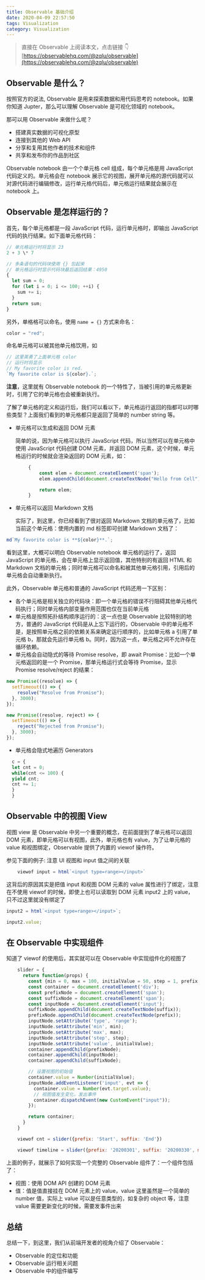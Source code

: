 ```yaml
---
title: Observable 基础介绍
date: 2020-04-09 22:57:50
tags: Visualization
category: Visualization
---
```


> 直接在 Observable 上阅读本文，点击链接 👇
> [https://observablehq.com/@zqlu/observable](https://observablehq.com/@zqlu/observable)

## Observable 是什么？

按照官方的说法, Observable 是用来探索数据和用代码思考的 notebook。如果你知道 Jupter，那么可以理解 Observable 是可视化领域的 notebook。

那可以用 Observable 来做什么呢？

- 搭建真实数据的可视化原型
- 连接到其他的 Web API
- 分享和复用其他作者的技术和组件
- 共享和发布你的作品到社区

Observable notebook 由一个个单元格 cell 组成，每个单元格是用 JavaScript 代码定义的。单元格会在 notebook 展示它的视图，展开单元格的源代码就可以对源代码进行编辑修改，运行单元格代码后，单元格运行结果就会展示在 notebook 上。

## Observable 是怎样运行的？

首先，每个单元格都是一段 JavaScript 代码，运行单元格时，即输出 JavaScript 代码的执行结果。如下面单元格代码：

```js
// 单元格运行时将显示 23
2 + 3 \* 7
```

```js
// 多条语句的代码块使用 {} 包起来
// 单元格运行时显示代码块最后返回结果：4950
{
  let sum = 0;
  for (let i = 0; i <= 100; ++i) {
    sum += i;
  }
  return sum;
}
```

另外，单格格可以命名，使用 `name = {}` 方式来命名：

```js
color = "red";
```

命名单元格可以被其他单元格饮用，如

```js
// 这里英勇了上面单元格 color
// 运行时将显示
// My favorite color is red.
`My favorite color is ${color}.`;
```

**注意**，这里就有 Observable notebook 的一个特性了，当被引用的单元格更新时，引用了它的单元格也会被重新执行。

了解了单元格的定义和运行后，我们可以看以下，单元格运行返回的指都可以时哪些类型？上面我们看到的单元格都只是返回了简单的 number string 等。

- 单元格可以生成和返回 DOM 元素

  简单的说，因为单元格可以执行 JavaScript 代码，所以当然可以在单元格中使用 JavaScript 代码创建 DOM 元素，并返回 DOM 元素，这个时候，单元格运行的时候就会渲染返回的 DOM 元素，如：

```js
        {
        	const elem = document.createElement('span');
        	elem.appendChild(document.createTextNode("Hello from Cell");

        	return elem;
        }
```

- 单元格可以返回 Markdown 文档

  实际了，到这里，你已经看到了很对返回 Markdown 文档的单元格了，比如当前这个单元格：使用内置的 md 标签即可创建 Markdown 文档了：

```js
md`My favorite color is **${color}**.`;
```

看到这里，大概可以明白 Observable notebook 单元格的运行了，返回 JavaScript 的单元格，会在单元格上显示返回值，其他特别的有返回 HTML 和 Markdown 文档的单元格；同时单元格可以命名和被其他单元格引用，引用后的单元格会自动重新执行。

此外，Observable 单元格和普通的 JavaScript 代码还用一下区别：

- 各个单元格是相关独立的代码块：即一个单元格的错误不行阻碍其他单元格代码执行；同时单元格内部变量作用范围也仅在当前单元格
- 单元格是按照拓扑结构顺序运行的：这一点也是 Observable 比较特别的地方，普通的 JavaScript 代码是从上忘下运行的，Observable 中的单元格不是，是按照单元格之前的依赖关系来确定运行顺序的，比如单元格 a 引用了单元格 b，那就会先运行单元格 b。同时，因为这一点，单元格之间不允许存在循环依赖。
- 单元格会自动隐式的等待 Promise resolve，即 await Promise：比如一个单元格返回的是一个 Promise，那单元格运行式会等待 Promise，显示 Promise resolve/reject 的结果：

```js
new Promise((resolve) => {
  setTimeout(() => {
    resolve("Resolve from Promise");
  }, 3000);
});
```

```js
new Promise((resolve, reject) => {
  setTimeout(() => {
    reject("Rejected from Promise");
  }, 3000);
});
```

- 单元格会隐式地遍历 Generators

```js
  c = {
  let cnt = 0;
  while(cnt <= 100) {
  yield cnt;
  cnt += 1;
  }
  }
```

## Observable 中的视图 View

视图 view 是 Observable 中另一个重要的概念，在前面提到了单元格可以返回 DOM 元素，即单元格可以有视图，此外，单元格也有 value，为了让单元格的 value 和视图绑定，Observable 提供了内置的 viewof 操作符。

参见下面的例子: 注意 UI 视图和 input 值之间的关联

```js
    viewof input = html`<input type=range></input>`
```

这背后的原因其实是把值 input 和视图 DOM 元素的 value 属性进行了绑定，注意在不使用 viewof 的时候，即使上也可以读取到 DOM 元素 input2 上的 value，只不过这里就没有绑定了

```js
input2 = html`<input type=range></input>`;
```

```js
input2.value;
```

## 在 Observable 中实现组件

知道了 viewof 的使用后，其实就可以在 Observable 中实现组件化的视图了

```js
    slider = {
      return function(props) {
        const {min = 0, max = 100, initialValue = 50, step = 1, prefix = '', suffix = ''} = props;
        const container = document.createElement('div');
        const prefixNode = document.createElement('span');
        const suffixNode = document.createElement('span');
        const inputNode = document.createElement('input');
        suffixNode.appendChild(document.createTextNode(suffix));
        prefixNode.appendChild(document.createTextNode(prefix));
        inputNode.setAttribute('type', 'range');
        inputNode.setAttribute('min', min);
        inputNode.setAttribute('max', max);
        inputNode.setAttribute('step', step);
        inputNode.setAttribute('value', initialValue);
        container.appendChild(prefixNode);
        container.appendChild(inputNode);
        container.appendChild(suffixNode);

        // 设置视图的初始值
        container.value = Number(initialValue);
        inputNode.addEventListener('input', evt => {
          container.value = Number(evt.target.value);
          // 视图值发生变化，发出事件
          container.dispatchEvent(new CustomEvent("input"));
        });

        return container;
      }
    }
```

```js
    viewof cnt = slider({prefix: 'Start', suffix: 'End'})
```

```js
    viewof timeline = slider({prefix: '20200301', suffix: '20200330', min: 1, max: 30, initialValue: 1})
```

上面的例子，就展示了如何实现一个完整的 Observable 组件了：一个组件包括了：

- 视图：使用 DOM API 创建的 DOM 元素
- 值：值是值直接挂在 DOM 元素上的 value，value 这里虽然是一个简单的 number 值，实际上 value 可以是任意类型的，如复杂的 object 等，注意 value 需要更新变化的时候，需要发事件出来

## 总结

总结一下，到这里，我们从前端开发者的视角介绍了 Observable：

- Observable 的定位和功能
- Observable 运行相关问题
- Observable 中的组件编写
